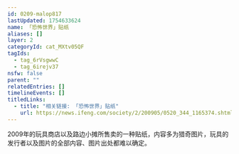 ```yaml
---
id: 0209-malop817
lastUpdated: 1754633624
name: 「恐怖世界」贴纸
aliases: []
layer: 2
categoryId: cat_MXtv05QF
tagIds:
  - tag_6rVsgwwC
  - tag_6irejv37
nsfw: false
parent: ""
relatedEntries: []
timelineEvents: []
titledLinks:
  - title: "相关链接: 「恐怖世界」贴纸"
    url: https://news.ifeng.com/society/2/200905/0520_344_1165374.shtml
---
```


2009年的玩具商店以及路边小摊所售卖的一种贴纸，内容多为猎奇图片，玩具的发行者以及图片的全部内容、图片出处都难以确定。